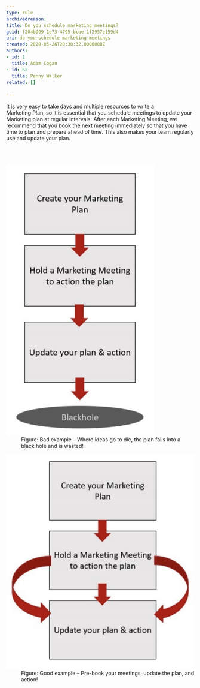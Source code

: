 ```yaml
---
type: rule
archivedreason: 
title: Do you schedule marketing meetings?
guid: f204b999-1e73-4795-bcae-1f2957e159d4
uri: do-you-schedule-marketing-meetings
created: 2020-05-26T20:30:32.0000000Z
authors:
- id: 1
  title: Adam Cogan
- id: 62
  title: Penny Walker
related: []

---
```



<p class="ssw15-rteElement-P">It is very easy to take days and multiple resources to write a Marketing Plan, so it is essential that you schedule meetings to update your Marketing plan at regular intervals. After each Marketing Meeting, we recommend that you book the next meeting immediately so that you have time to plan and prepare ahead of time. This also makes your team regularly use and update your plan. ​​​<br></p>
<br><excerpt class='endintro'></excerpt><br>
<dl class="badImage"><dt><img src="mkt-plan-bad.png" alt="mkt-plan-bad.png" />​</dt><dd>Figure: Bad example – Where ideas go to die, the plan falls into a black hole and is wasted!</dd></dl><dl class="goodImage"><dt>​<img src="Screen Shot 2020-05-26 at 3.08.24 PM.png" alt="mkt-plan-good.png" /></dt><dd>Figure: Good example – Pre-book your meetings, update the plan, and action!</dd></dl>​<br>


